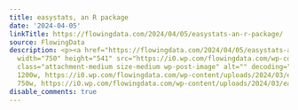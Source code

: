 ```yaml
---
title: easystats, an R package
date: '2024-04-05'
linkTitle: https://flowingdata.com/2024/04/05/easystats-an-r-package/
source: FlowingData
description: <p><a href="https://flowingdata.com/2024/04/05/easystats-an-r-package/"><img
  width="750" height="541" src="https://i0.wp.com/flowingdata.com/wp-content/uploads/2024/03/easystats-r-package.png?fit=750%2C541&amp;ssl=1"
  class="attachment-medium size-medium wp-post-image" alt="" decoding="async" srcset="https://i0.wp.com/flowingdata.com/wp-content/uploads/2024/03/easystats-r-package.png?w=1200&amp;ssl=1
  1200w, https://i0.wp.com/flowingdata.com/wp-content/uploads/2024/03/easystats-r-package.png?resize=750%2C541&amp;ssl=1
  750w, https://i0.wp.com/flowingdata.com/wp-content/uploads/2024/03/easystats-r ...
disable_comments: true
---
```

<p><a href="https://flowingdata.com/2024/04/05/easystats-an-r-package/"><img width="750" height="541" src="https://i0.wp.com/flowingdata.com/wp-content/uploads/2024/03/easystats-r-package.png?fit=750%2C541&amp;ssl=1" class="attachment-medium size-medium wp-post-image" alt="" decoding="async" srcset="https://i0.wp.com/flowingdata.com/wp-content/uploads/2024/03/easystats-r-package.png?w=1200&amp;ssl=1 1200w, https://i0.wp.com/flowingdata.com/wp-content/uploads/2024/03/easystats-r-package.png?resize=750%2C541&amp;ssl=1 750w, https://i0.wp.com/flowingdata.com/wp-content/uploads/2024/03/easystats-r ...